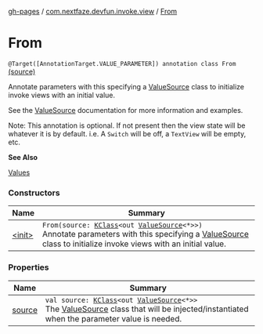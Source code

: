 [gh-pages](../../index.md) / [com.nextfaze.devfun.invoke.view](../index.md) / [From](./index.md)

# From

`@Target([AnnotationTarget.VALUE_PARAMETER]) annotation class From` [(source)](https://github.com/NextFaze/dev-fun/tree/master/devfun-annotations/src/main/java/com/nextfaze/devfun/invoke/view/ValueSource.kt#L18)

Annotate parameters with this specifying a [ValueSource](../-value-source/index.md) class to initialize invoke views with an initial value.

See the [ValueSource](../-value-source/index.md) documentation for more information and examples.

Note: This annotation is optional. If not present then the view state will be whatever it is by default.
i.e. A `Switch` will be off, a `TextView` will be empty, etc.

**See Also**

[Values](../-values/index.md)

### Constructors

| Name | Summary |
|---|---|
| [&lt;init&gt;](-init-.md) | `From(source: `[`KClass`](https://kotlinlang.org/api/latest/jvm/stdlib/kotlin.reflect/-k-class/index.html)`<out `[`ValueSource`](../-value-source/index.md)`<*>>)`<br>Annotate parameters with this specifying a [ValueSource](../-value-source/index.md) class to initialize invoke views with an initial value. |

### Properties

| Name | Summary |
|---|---|
| [source](source.md) | `val source: `[`KClass`](https://kotlinlang.org/api/latest/jvm/stdlib/kotlin.reflect/-k-class/index.html)`<out `[`ValueSource`](../-value-source/index.md)`<*>>`<br>The [ValueSource](../-value-source/index.md) class that will be injected/instantiated when the parameter value is needed. |

